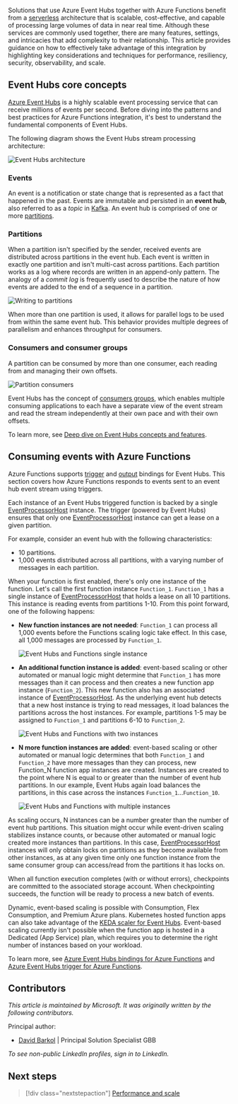 <!---content for event-hubs-functions.yml--->
Solutions that use Azure Event Hubs together with Azure Functions benefit from a [serverless](https://azure.microsoft.com/solutions/serverless/) architecture that is scalable, cost-effective, and capable of processing large volumes of data in near real time. Although these services are commonly used together, there are many features, settings, and intricacies that add complexity to their relationship. This article provides guidance on how to effectively take advantage of this integration by highlighting key considerations and techniques for performance, resiliency, security, observability, and scale.

## Event Hubs core concepts

[Azure Event Hubs](https://azure.microsoft.com/services/event-hubs/) is a highly scalable event processing service that can receive millions of events per second. Before diving into the patterns and best practices for Azure Functions integration, it's best to understand the fundamental components of Event Hubs.

The following diagram shows the Event Hubs stream processing architecture:

![Event Hubs architecture](./images/event-hubs-architecture.svg)

### Events

An event is a notification or state change that is represented as a fact that happened in the past. Events are immutable and persisted in an **event hub**, also referred to as a *topic* in [Kafka](https://kafka.apache.org/). An event hub is comprised of one or more
[partitions](/azure/event-hubs/event-hubs-features#partitions).

### Partitions

When a partition isn't specified by the sender, received events are distributed across partitions in the event hub. Each event is written in exactly one partition and isn't multi-cast across partitions. Each partition works as a log where records are written in an append-only pattern. The analogy of a *commit log* is frequently used to describe the nature of how events are added to the end of a sequence in a partition.

![Writing to partitions](./images/event-hubs-partition-writes.svg)

When more than one partition is used, it allows for parallel logs to be used from within the same event hub. This behavior provides multiple degrees of parallelism and enhances throughput for consumers.

### Consumers and consumer groups

A partition can be consumed by more than one consumer, each reading from and managing their own offsets.

![Partition consumers](./images/event-hubs-partition-consumers.svg)

Event Hubs has the concept of [consumers groups](/azure/event-hubs/event-hubs-features#consumer-groups), which enables multiple consuming applications to each have a separate view of the event stream and read the stream independently at their own pace and with their own offsets.

To learn more, see [Deep dive on Event Hubs concepts and features](/azure/event-hubs/event-hubs-features).

## Consuming events with Azure Functions

Azure Functions supports [trigger](/azure/azure-functions/functions-bindings-event-hubs-trigger) and [output](/azure/azure-functions/functions-bindings-event-hubs-output) bindings for Event Hubs. This section covers how Azure Functions responds to events sent to an event hub event stream using triggers.

Each instance of an Event Hubs triggered function is backed by a single [EventProcessorHost] instance. The trigger (powered by Event Hubs) ensures that only one  [EventProcessorHost] instance can get a lease on a given partition.

For example, consider an event hub with the following characteristics:

- 10 partitions.
- 1,000 events distributed across all partitions, with a varying number of messages in each partition.

When your function is first enabled, there's only one instance of the function. Let's call the first function instance `Function_1`. `Function_1` has a single instance of  [EventProcessorHost] that holds a lease on all 10 partitions. This instance is reading events from partitions 1-10. From this point forward, one of the following happens:

- **New function instances are not needed**: `Function_1` can process all 1,000 events before the Functions scaling logic take effect. In this case, all 1,000 messages are processed by `Function_1`.

    ![Event Hubs and Functions single instance](./images/event-hubs-functions.svg)

- **An additional function instance is added**: event-based scaling or other automated or manual logic might determine that `Function_1` has more messages than it can process and then creates a new function app instance (`Function_2`). This new function also has an associated instance of  [EventProcessorHost]. As the underlying event hub detects that a new host instance is trying to read messages, it load balances the partitions across the host instances. For example, partitions 1-5 may be assigned to `Function_1` and partitions 6-10 to `Function_2`.

    ![Event Hubs and Functions with two instances](./images/event-hubs-functions-two-instances.svg)

- **N more function instances are added**: event-based scaling or other automated or manual logic determines that both `Function_1` and `Function_2` have more messages than they can process, new Function\_N function app instances are created. Instances are created to the point where N is equal to or greater than the number of event hub partitions. In our example, Event Hubs again load balances the partitions, in this case across the instances `Function_1`...`Function_10`.

    ![Event Hubs and Functions with multiple instances](./images/event-hubs-functions-n-instances.svg)

As scaling occurs, N instances can be a number greater than the number of event hub partitions. This situation might occur while event-driven scaling stabilizes instance counts, or because other automated or manual logic created more instances than partitions. In this case, [EventProcessorHost] instances will only obtain locks on partitions as they become available from other instances, as at any given time only one function instance from the same consumer group can access/read from the partitions it has locks on.

When all function execution completes (with or without errors), checkpoints are committed to the associated storage account. When checkpointing succeeds, the function will be ready to process a new batch of events.

Dynamic, event-based scaling is possible with Consumption, Flex Consumption, and Premium Azure plans. Kubernetes hosted function apps can also take advantage of the [KEDA scaler for Event Hubs](https://keda.sh/docs/2.2/scalers/azure-event-hub/). Event-based scaling currently isn't possible when the function app is hosted in a Dedicated (App Service) plan, which requires you to determine the right number of instances based on your workload.

To learn more, see [Azure Event Hubs bindings for Azure Functions](/azure/azure-functions/functions-bindings-event-hubs) and [Azure Event Hubs trigger for Azure Functions](/azure/azure-functions/functions-bindings-event-hubs-trigger).

## Contributors

*This article is maintained by Microsoft. It was originally written by the following contributors.* 

Principal author:

 - [David Barkol](https://www.linkedin.com/in/davidbarkol/) | Principal Solution Specialist GBB
 
*To see non-public LinkedIn profiles, sign in to LinkedIn.*

## Next steps

> [!div class="nextstepaction"]
> [Performance and scale](./performance-scale.yml)

[EventProcessorHost]: /dotnet/api/microsoft.servicebus.messaging.eventprocessorhost
